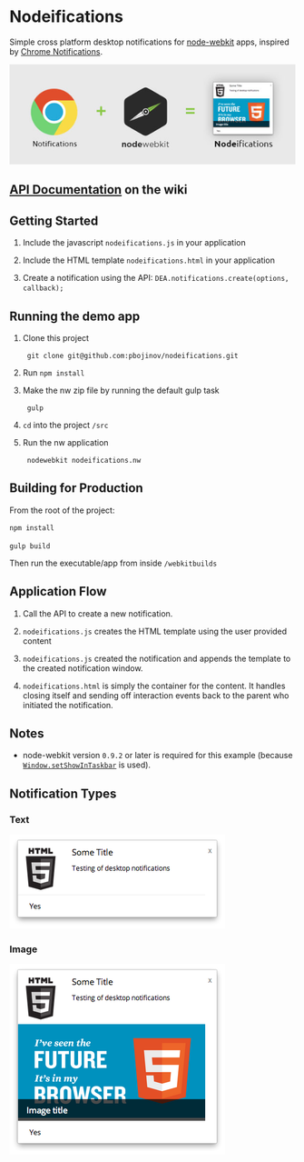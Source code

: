 # Nodeifications

Simple cross platform desktop notifications for [node-webkit](https://github.com/rogerwang/node-webkit) apps, inspired by [Chrome Notifications](https://developer.chrome.com/apps/notifications).

![Nodeifications Intro Banner](doc/images/nodeifications-wide.jpg)

## [API Documentation](https://github.com/pbojinov/nodeifications/wiki) on the wiki

## Getting Started

1. Include the javascript `nodeifications.js` in your application

2. Include the HTML template `nodeifications.html` in your application

3. Create a notification using the API: `DEA.notifications.create(options, callback);`

## Running the demo app

1. Clone this project

        git clone git@github.com:pbojinov/nodeifications.git

2. Run `npm install`

3. Make the nw zip file by running the default gulp task

        gulp

4. `cd` into the project `/src`

5. Run the nw application

        nodewebkit nodeifications.nw

## Building for Production

From the root of the project:

	npm install

	gulp build

Then run the executable/app from inside `/webkitbuilds`

## Application Flow

1. Call the API to create a new notification.

2. `nodeifications.js` creates the HTML template using the user provided content

3. `nodeifications.js` created the notification and appends the template to the created notification window.

4. `nodeifications.html` is simply the container for the content. It handles closing itself and sending off interaction events back to the parent who initiated the notification.

## Notes

- node-webkit version `0.9.2` or later is required for this example (because [`Window.setShowInTaskbar`](https://github.com/rogerwang/node-webkit/wiki/Window#windowsetshowintaskbarboolean-show) is used).


## Notification Types

### Text

![Text Notification](doc/images/text_notification.png)

### Image

![Image Notification](doc/images/image_notification.png)
